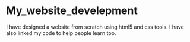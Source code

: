 # My_website_develepment
I have designed a website from scratch using html5 and css tools. I have also linked my code to help people learn too.

